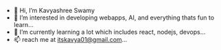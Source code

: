 - 👋 Hi, I’m Kavyashree Swamy
- 👀 I’m interested in developing webapps, AI, and everything thats fun to learn...
- 🌱 I’m currently learning a lot which includes react, nodejs, devops...
- 📫 reach me at itskavya01@gmail.com...

<!---
itskavya28/itskavya28 is a ✨ special ✨ repository because its `README.md` (this file) appears on your GitHub profile.
You can click the Preview link to take a look at your changes.
--->

